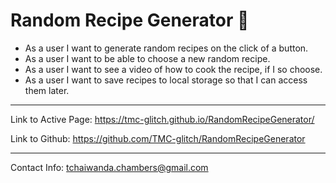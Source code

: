 # Random Recipe Generator 🍔
* As a user I want to generate random recipes on the click of a button.
* As a user I want to be able to choose a new random recipe.
* As a user I want to see a video of how to cook the recipe, if I so choose.
* As a user I want to save recipes to local storage so that I can access them later.












---

Link to Active Page: https://tmc-glitch.github.io/RandomRecipeGenerator/

Link to Github: https://github.com/TMC-glitch/RandomRecipeGenerator




---
Contact Info:  tchaiwanda.chambers@gmail.com
